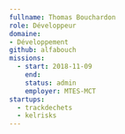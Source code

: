 ```yaml
---
fullname: Thomas Bouchardon
role: Développeur
domaine: 
- Développement
github: alfabouch
missions:
  - start: 2018-11-09
    end:
    status: admin
    employer: MTES-MCT
startups:
  - trackdechets
  - kelrisks
---
```


